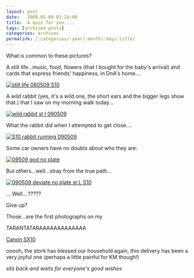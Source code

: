 ```yaml
---
layout: post
date:	2009-05-09 01:24:00
title:  A quiz for you....
tags: [archived-posts]
categories: archives
permalink: /:categories/:year/:month/:day/:title/
---
```

What is common to these pictures?


A still life...music, food, flowers (that I bought for the baby's arrival) and cards that express friends' happiness, in DnA's home....

<a href="http://s562.photobucket.com/albums/ss67/pugaippadam/?action=view&current=IMG_0004.jpg" target="_blank"><img src="http://i562.photobucket.com/albums/ss67/pugaippadam/IMG_0004.jpg" border="0" alt="still life 080509 S10"></a>


A wild rabbit (yes, it's a wild one, the short ears and the bigger legs show that.) that I saw on my morning walk today...

<a href="http://s562.photobucket.com/albums/ss67/pugaippadam/?action=view&current=IMG_0014-1.jpg" target="_blank"><img src="http://i562.photobucket.com/albums/ss67/pugaippadam/IMG_0014-1.jpg" border="0" alt="wild rabbit st l 090509"></a>


What the rabbit did when I attempted to get close....


<a href="http://s562.photobucket.com/albums/ss67/pugaippadam/?action=view&current=IMG_0015.jpg" target="_blank"><img src="http://i562.photobucket.com/albums/ss67/pugaippadam/IMG_0015.jpg" border="0" alt="S10 rabbit running 090509"></a>


Some car owners have no doubts about who they are:


<a href="http://s562.photobucket.com/albums/ss67/pugaippadam/?action=view&current=IMG_0009.jpg" target="_blank"><img src="http://i562.photobucket.com/albums/ss67/pugaippadam/IMG_0009.jpg" border="0" alt="09509 god no plate"></a>


But others...well...stray from the true path...


<a href="http://s562.photobucket.com/albums/ss67/pugaippadam/?action=view&current=IMG_0016.jpg" target="_blank"><img src="http://i562.photobucket.com/albums/ss67/pugaippadam/IMG_0016.jpg" border="0" alt="090509 deviate no plate st L S10"></a>



....Well....?????


Give up?


Those...are the first photographs on my 


TARANTATARAAAAAAAAAAAAA


<a href="http://www.usa.canon.com/consumer/controller?act=ModelInfoAct&fcategoryid=144&modelid=17630"> Canon SX10 </a>


ooooh, the stork has blessed our household again, this delivery has been a very joyful one (perhaps a little painful for KM though!)


*sits back and waits for everyone's good wishes*
